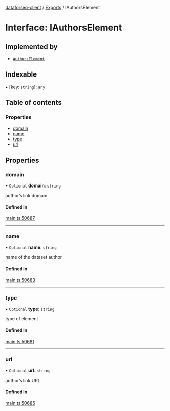[dataforseo-client](../README.md) / [Exports](../modules.md) / IAuthorsElement

# Interface: IAuthorsElement

## Implemented by

- [`AuthorsElement`](../classes/AuthorsElement.md)

## Indexable

▪ [key: `string`]: `any`

## Table of contents

### Properties

- [domain](IAuthorsElement.md#domain)
- [name](IAuthorsElement.md#name)
- [type](IAuthorsElement.md#type)
- [url](IAuthorsElement.md#url)

## Properties

### domain

• `Optional` **domain**: `string`

author’s link domain

#### Defined in

[main.ts:50687](https://github.com/dataforseo/TypeScriptClient/blob/7ca1aa4/main.ts#L50687)

___

### name

• `Optional` **name**: `string`

name of the dataset author

#### Defined in

[main.ts:50683](https://github.com/dataforseo/TypeScriptClient/blob/7ca1aa4/main.ts#L50683)

___

### type

• `Optional` **type**: `string`

type of element

#### Defined in

[main.ts:50681](https://github.com/dataforseo/TypeScriptClient/blob/7ca1aa4/main.ts#L50681)

___

### url

• `Optional` **url**: `string`

author’s link URL

#### Defined in

[main.ts:50685](https://github.com/dataforseo/TypeScriptClient/blob/7ca1aa4/main.ts#L50685)
